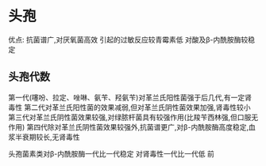 # 头孢
优点:
抗菌谱广,对厌氧菌高效
引起的过敏反应较青霉素低
对酸及β-内酰胺酶较稳定
## 头孢代数
第一代(噻吩、拉定、唑啉、氨苄、羟氨苄)对革兰氏阳性菌强于后几代,有一定肾毒性
第二代对革兰氏阳性菌的效果减弱,但对革兰氏阴性菌效果加强,肾毒性较小
第三代对革兰氏阴性菌效果较强,对绿脓杆菌具有较强作用(比羧苄西林强,但口服无作用)
第四代除对革兰氏阴性菌效果较强外,抗菌谱更广,对β-内酰胺酶高度稳定,血浆半衰期较长,无肾毒性

头孢菌素类对β-内酰胺酶一代比一代稳定
对肾毒性一代比一代低
前